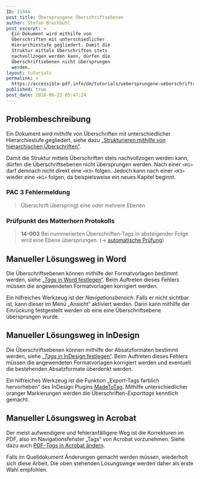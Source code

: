```yaml
---
ID: 21944
post_title: Übersprungene Überschriftsebenen
author: Stefan Brechbühl
post_excerpt: >
  Ein Dokument wird mithilfe von
  Überschriften mit unterschiedlicher
  Hierarchiestufe gegliedert. Damit die
  Struktur mittels Überschriften stets
  nachvollzogen werden kann, dürfen die
  Überschriftsebenen nicht übersprungen
  werden.
layout: tutorials
permalink: >
  https://accessible-pdf.info/de/tutorials/uebersprungene-ueberschriftsebenen/
published: true
post_date: 2018-06-22 05:47:24
---
```

## Problembeschreibung

Ein Dokument wird mithilfe von Überschriften mit unterschiedlicher Hierarchiestufe gegliedert, siehe dazu [„Strukturieren mithilfe von hierarchischen Überschriften“](https://accessible-pdf.info/de/basics/strukturieren-mithilfe-von-hierarchischen-ueberschriften/).

Damit die Struktur mittels Überschriften stets nachvollzogen werden kann, dürfen die Überschriftsebenen nicht übersprungen werden. Nach einer `<H1>` darf demnach nicht direkt eine `<H3>` folgen. Jedoch kann nach einer `<H3>` wieder eine `<H1>` folgen, da beispielsweise ein neues Kapitel beginnt.

### PAC 3 Fehlermeldung

> Überschrift überspringt eine oder mehrere Ebenen

### Prüfpunkt des Matterhorn Protokolls

> **14-003** Bei nummerierten Überschriften-Tags in absteigender Folge wird eine Ebene übersprungen. (→ [automatische Prüfung](https://accessible-pdf.info/de/glossar/#automatische-pruefung))

## Manueller Lösungsweg in Word

Die Überschriftsebenen können mithilfe der Formatvorlagen bestimmt werden, siehe [„*Tags* in Word festlegen“](https://accessible-pdf.info/de/basics/tags-in-word-festlegen/). Beim Auftreten dieses Fehlers müssen die angewendeten Formatvorlagen korrigiert werden.

Ein hilfreiches Werkzeug ist der *Navigationsbereich*. Falls er nicht sichtbar ist, kann dieser im Menü „Ansicht“ aktiviert werden. Darin kann mithilfe der Einrückung festgestellt werden ob eine eine Überschriftsebene übersprungen wurde.

## Manueller Lösungsweg in InDesign

Die Überschriftsebenen können mithilfe der Absatzformaten bestimmt werden, siehe [„*Tags* in InDesign festlegen“](https://accessible-pdf.info/de/basics/tags-in-indesign-festlegen/). Beim Auftreten dieses Fehlers müssen die angewendeten Formatvorlagen korrigiert werden und eventuell die bestehenden Absatzformate überdenkt werden.

Ein hilfreiches Werkzeug ist die Funktion „Export-Tags farblich hervorheben“ des InDesign Plugins [MadeToTag](https://www.axaio.com/doku.php/de:products:madetotag). Mithilfe unterschiedlicher oranger Markierungen werden die Überschriften-*Exporttags* kenntlich gemacht.

## Manueller Lösungsweg in Acrobat

Der meist aufwendigere und fehleranfälligere Weg ist die Korrekturen im PDF, also im Navigationsfenster „Tags“ von Acrobat vorzunehmen. Siehe dazu auch [PDF-*Tags* in Acrobat ändern](https://accessible-pdf.info/de/basics/pdf-tags-in-acrobat-aendern/).

Falls im Quelldokument Änderungen gemacht werden müssen, wiederholt sich diese Arbeit. Die oben stehenden Lösungswege werden daher als erste Wahl empfohlen.